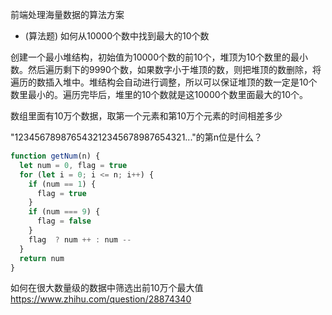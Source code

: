 前端处理海量数据的算法方案

- (算法题) 如何从10000个数中找到最大的10个数

创建一个最小堆结构，初始值为10000个数的前10个，堆顶为10个数里的最小数。然后遍历剩下的9990个数，如果数字小于堆顶的数，则把堆顶的数删除，将遍历的数插入堆中。堆结构会自动进行调整，所以可以保证堆顶的数一定是10个数里最小的。遍历完毕后，堆里的10个数就是这10000个数里面最大的10个。

数组里面有10万个数据，取第一个元素和第10万个元素的时间相差多少

"123456789876543212345678987654321..."的第n位是什么？

```javascript
function getNum(n) {
  let num = 0, flag = true
  for (let i = 0; i <= n; i++) {
    if (num == 1) {
      flag = true
    }
    if (num === 9) {
      flag = false
    }
    flag  ? num ++ : num --
  }
  return num
}
```

如何在很大数量级的数据中筛选出前10万个最大值  https://www.zhihu.com/question/28874340

